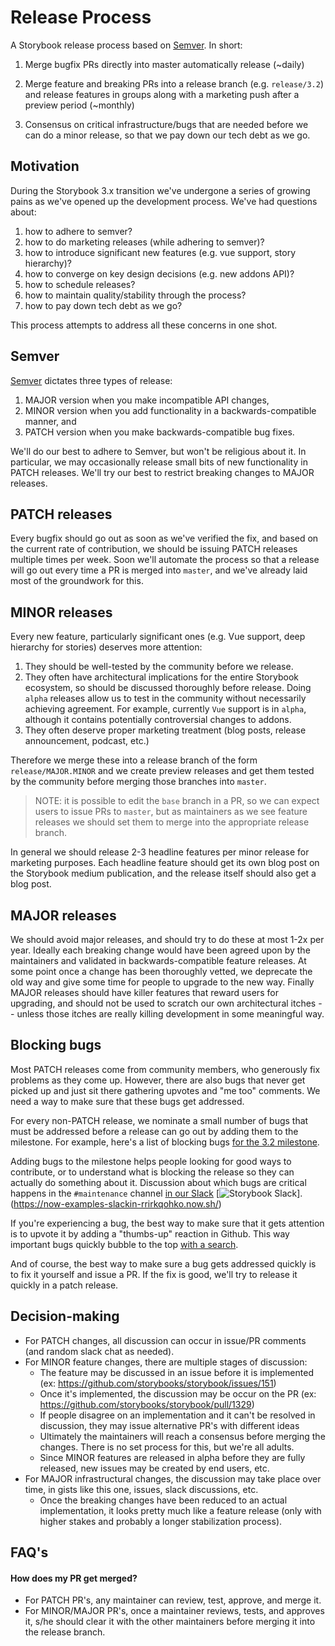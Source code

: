 # Release Process

A Storybook release process based on [Semver](http://semver.org/). In short:

1.  Merge bugfix PRs directly into master automatically release (~daily)

2.  Merge feature and breaking PRs into a release branch (e.g. `release/3.2`) and release features in groups along with a marketing push after a preview period (~monthly)

3.  Consensus on critical infrastructure/bugs that are needed before we can do a minor release, so that we pay down our tech debt as we go.

## Motivation

During the Storybook 3.x transition we've undergone a series of growing pains as
we've opened up the development process. We've had questions about:

1.  how to adhere to semver?
2.  how to do marketing releases (while adhering to semver)?
3.  how to introduce significant new features (e.g. vue support, story hierarchy)?
4.  how to converge on key design decisions (e.g. new addons API)?
5.  how to schedule releases?
6.  how to maintain quality/stability through the process?
7.  how to pay down tech debt as we go?

This process attempts to address all these concerns in one shot.

## Semver

[Semver](http://semver.org/) dictates three types of release:

1.  MAJOR version when you make incompatible API changes,
2.  MINOR version when you add functionality in a backwards-compatible manner, and
3.  PATCH version when you make backwards-compatible bug fixes.

We'll do our best to adhere to Semver, but won't be religious about it. In
particular, we may occasionally release small bits of new functionality in PATCH
releases. We'll try our best to restrict breaking changes to MAJOR releases.

## PATCH releases

Every bugfix should go out as soon as we've verified the fix, and based on the
current rate of contribution, we should be issuing PATCH releases multiple times per week.
Soon we'll automate the process so that a release will go out every time a PR is
merged into `master`, and we've already laid most of the groundwork for this.

## MINOR releases

Every new feature, particularly significant ones (e.g. Vue support, deep
hierarchy for stories) deserves more attention:

1.  They should be well-tested by the community before we release.
2.  They often have architectural implications for the entire Storybook ecosystem, so should be discussed thoroughly before release. Doing `alpha` releases allow us to test in the community without necessarily achieving agreement. For example, currently `Vue` support is in `alpha`, although it contains potentially controversial changes to addons.
3.  They often deserve proper marketing treatment (blog posts, release announcement, podcast, etc.)

Therefore we merge these into a release branch of the form `release/MAJOR.MINOR`
and we create preview releases and get them tested by the community before
merging those branches into `master`.

> NOTE: it is possible to edit the `base` branch in a PR, so we can expect users to issue PRs to `master`, but as maintainers as we see feature releases we should set them to merge into the appropriate release branch.

In general we should release 2-3 headline features per minor release for
marketing purposes. Each headline feature should get its own blog post on the
Storybook medium publication, and the release itself should also get a blog
post.

## MAJOR releases

We should avoid major releases, and should try to do these at most 1-2x per
year. Ideally each breaking change would have been agreed upon by the
maintainers and validated in backwards-compatible feature releases. At some
point once a change has been thoroughly vetted, we deprecate the old way and
give some time for people to upgrade to the new way. Finally MAJOR releases
should have killer features that reward users for upgrading, and should not be
used to scratch our own architectural itches -- unless those itches are really
killing development in some meaningful way.

## Blocking bugs

Most PATCH releases come from community members, who generously fix problems as
they come up. However, there are also bugs that never get picked up and just sit
there gathering upvotes and "me too" comments. We need a way to make sure that
these bugs get addressed.

For every non-PATCH release, we nominate a small number of bugs that must be
addressed before a release can go out by adding them to the milestone. For example, here's a list of blocking bugs [for the 3.2 milestone](https://github.com/storybooks/storybook/milestone/3).

Adding bugs to the milestone helps people looking for good ways to contribute,
or to understand what is blocking the release so they can actually do something
about it. Discussion about which bugs are critical happens in the `#maintenance`
channel [in our Slack](https://now-examples-slackin-rrirkqohko.now.sh/) [![Storybook Slack](https://now-examples-slackin-rrirkqohko.now.sh/badge.svg)].(https://now-examples-slackin-rrirkqohko.now.sh/)


If you're experiencing a bug, the best way to make sure that it gets attention
is to upvote it by adding a "thumbs-up" reaction in Github. This way important
bugs quickly bubble to the top [with a
search](https://github.com/storybooks/storybook/issues?utf8=%E2%9C%93&q=is%3Aissue%20is%3Aopen%20sort%3Areactions-%2B1-desc%20label%3Abug).

And of course, the best way to make sure a bug gets addressed quickly is to fix
it yourself and issue a PR. If the fix is good, we'll try to release it quickly
in a patch release.

## Decision-making

-   For PATCH changes, all discussion can occur in issue/PR comments (and random slack chat as needed).
-   For MINOR feature changes, there are multiple stages of discussion:
    -   The feature may be discussed in an issue before it is implemented (ex: <https://github.com/storybooks/storybook/issues/151>)
    -   Once it's implemented, the discussion may be occur on the PR (ex: <https://github.com/storybooks/storybook/pull/1329>)
    -   If people disagree on an implementation and it can't be resolved in discussion, they may issue alternative PR's with different ideas
    -   Ultimately the maintainers will reach a consensus before merging the changes. There is no set process for this, but we're all adults.
    -   Since MINOR features are released in alpha before they are fully released, new issues may be created by end users, etc.
-   For MAJOR infrastructural changes, the discussion may take place over time, in gists like this one, issues, slack discussions, etc.
    -   Once the breaking changes have been reduced to an actual implementation, it looks pretty much like a feature release (only with higher stakes and probably a longer stabilization process).

## FAQ's

#### How does my PR get merged?

-   For PATCH PR's, any maintainer can review, test, approve, and merge it.
-   For MINOR/MAJOR PR's, once a maintainer reviews, tests, and approves it, s/he should clear it with the other maintainers before merging it into the release branch.
